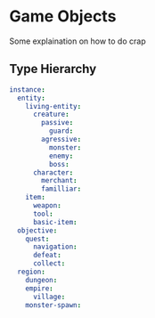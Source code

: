 # Game Objects
Some explaination on how to do crap

## Type Hierarchy
``` yaml
instance:
  entity: 
    living-entity: 
      creature: 
        passive: 
          guard: 
        agressive: 
          monster: 
          enemy: 
          boss: 
      character: 
        merchant: 
        familliar: 
    item: 
      weapon: 
      tool: 
      basic-item:  
  objective: 
    quest: 
      navigation: 
      defeat: 
      collect: 
  region: 
    dungeon: 
    empire: 
      village: 
    monster-spawn: 
```
